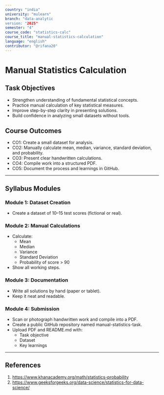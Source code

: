 ```yaml
---
country: "india"
university: "mulearn"
branch: "data-analytic
version: "2025"
semester: "4"
course_code: "statistics-calc"
course_title: "manual-statistics-calculation"
language: "english"
contributor: "@rifana20"
---
```


# Manual Statistics Calculation

## Task Objectives

* Strengthen understanding of fundamental statistical concepts.
* Practice manual calculation of key statistical measures.
* Improve step-by-step clarity in presenting solutions.
* Build confidence in analyzing small datasets without tools.

## Course Outcomes

* CO1: Create a small dataset for analysis.
* CO2: Manually calculate mean, median, variance, standard deviation, and probability.
* CO3: Present clear handwritten calculations.
* CO4: Compile work into a structured PDF.
* CO5: Document the process and learnings in GitHub.

---

## Syllabus Modules

### Module 1: Dataset Creation
* Create a dataset of 10–15 test scores (fictional or real).

### Module 2: Manual Calculations
* Calculate:
    * Mean
    * Median
    * Variance
    * Standard Deviation
    * Probability of score > 90
* Show all working steps.

### Module 3: Documentation
* Write all solutions by hand (paper or tablet).
* Keep it neat and readable.

### Module 4: Submission
* Scan or photograph handwritten work and compile into a PDF.
* Create a public GitHub repository named manual-statistics-task.
* Upload PDF and README.md with:
    * Task objective
    * Dataset
    * Key learnings

---

## References
1. https://www.khanacademy.org/math/statistics-probability
2. https://www.geeksforgeeks.org/data-science/statistics-for-data-science/
